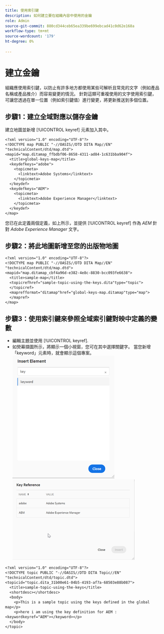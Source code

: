 ```yaml
---
title: 使用索引鍵
description: 如何建立要在組織內容中使用的金鑰
role: Admin
source-git-commit: 880cd344ceb65ea339be699ebcad41c0d62e168a
workflow-type: tm+mt
source-wordcount: '179'
ht-degree: 0%

---
```


# 建立金鑰

組織應使用索引鍵，以防止有許多地方都使用某些可解析且常見的文字（例如產品名稱或產品推介）而容易變更的情況。 針對這類可重複使用的文字使用索引鍵，可讓您透過在單一位置（例如索引鍵值）進行變更，將更新推送到多個位置。

## 步驟1：建立全域對應以儲存金鑰

建立地圖並新增 [!UICONTROL keyref] 元素加入其中。

```
<?xml version="1.0" encoding="UTF-8"?>
<!DOCTYPE map PUBLIC "-//OASIS//DTD DITA Map//EN" "technicalContent/dtd/map.dtd">
<mapid="map.ditamap_ffbdbf06-8658-4311-ad84-1c631bba904f">
  <title>global-keys-map</title>
  <keydefkeys="adobe">
    <topicmeta>
      <linktext>Adobe Systems</linktext>
    </topicmeta>
  </keydef>
  <keydefkeys="AEM">
    <topicmeta>
      <linktext>Adobe Experience Manager</linktext>
    </topicmeta>
  </keydef>
</map>
```

您已在此定義兩個定義，如上所示，並提供 [!UICONTROL keyref] 作為 _AEM_ 針對 _Adobe Experience Manager_ 文字。

## 步驟2：將此地圖新增至您的出版物地圖

```
<?xml version="1.0" encoding="UTF-8"?>
<!DOCTYPE map PUBLIC "-//OASIS//DTD DITA Map//EN" "technicalContent/dtd/map.dtd">
<mapid="map.ditamap_cbf4a96d-e382-4e8c-8830-bcc093fe6638">
  <title>sample-map</title>
  <topicrefhref="sample-topic-using-the-keys.dita"type="topic">
  </topicref>
  <maprefformat="ditamap"href="global-keys-map.ditamap"type="map">
  </mapref>
</map>
```

## 步驟3：使用索引鍵來參照全域索引鍵對映中定義的變數

+ 編輯主題並使用 [!UICONTROL keyref].
+ 如熒幕擷圖所示，將顯示一個小視窗，您可在其中選擇關鍵字。 當您新增「keyword」元素時，就會顯示這個專案。
  ![插入元素](assets/insert_element.png)
  ![索引鍵參考](assets/key_ref.png)

```
<?xml version="1.0" encoding="UTF-8"?>
<!DOCTYPE topic PUBLIC "-//OASIS//DTD DITA Topic//EN" "technicalContent/dtd/topic.dtd">
<topicid="topic.dita_31b00e61-04b5-4193-af7a-68503e88b087">
  <title>sample-topic-using-the-keys</title>
  <shortdesc></shortdesc>
  <body>
    <p>This is a sample topic using the keys defined in the global map</p>
    <p>here i am using the key definition for AEM :<keywordkeyref="AEM"></keyword></p>
  </body>
</topic>
```
